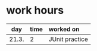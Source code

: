 # work hours

| day  | time | worked on | 
| :-:  | :--- | :-------- |
| 21.3.| 2    | JUnit practice |